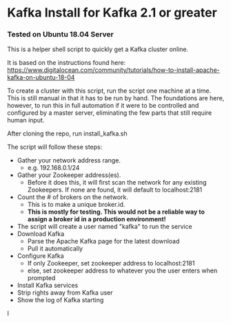 # Kafka Install for Kafka 2.1 or greater
### Tested on Ubuntu 18.04 Server

This is a helper shell script to quickly get a Kafka cluster online.

It is based on the instructions found here:<br>
https://www.digitalocean.com/community/tutorials/how-to-install-apache-kafka-on-ubuntu-18-04

To create a cluster with this script, run the script one machine at a time.  This is still manual in that it has to be run by hand.  The foundations are here, however, to run this in full automation if it were to be controlled and configured by a master server, eliminating the few parts that still require human input.

After cloning the repo, run install_kafka.sh

The script will follow these steps:
* Gather your network address range.
  * e.g. 192.168.0.1/24
* Gather your Zookeeper address(es).  
  * Before it does this, it will first scan the network for any existing Zookeepers.  If none are found, it will default to localhost:2181
* Count the # of brokers on the network.  
  * This is to make a unique broker.id.
  * **This is mostly for testing.  This would not be a reliable way to assign a broker id in a production environment!**
* The script will create a user named "kafka" to run the service
* Download Kafka
  * Parse the Apache Kafka page for the latest download
  * Pull it automatically
* Configure Kafka
  * If only Zookeeper, set zookeeper address to localhost:2181
  * else, set zookeeper address to whatever you the user enters when prompted
* Install Kafka services
* Strip rights away from Kafka user
* Show the log of Kafka starting


I
  
